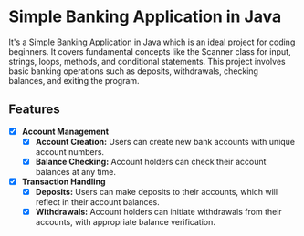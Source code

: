 # Simple Banking Application in Java

It's a Simple Banking Application in Java which is an ideal project for coding beginners. It covers fundamental concepts like the Scanner class for input, strings, loops, methods, and conditional statements. This project involves basic banking operations such as deposits, withdrawals, checking balances, and exiting the program.

## Features
- [x] **Account Management**
  - [x] **Account Creation:** Users can create new bank accounts with unique account numbers.
  - [x] **Balance Checking:** Account holders can check their account balances at any time.
- [x] **Transaction Handling**
  - [x] **Deposits:** Users can make deposits to their accounts, which will reflect in their account balances.
  - [x] **Withdrawals:** Account holders can initiate withdrawals from their accounts, with appropriate balance verification.
